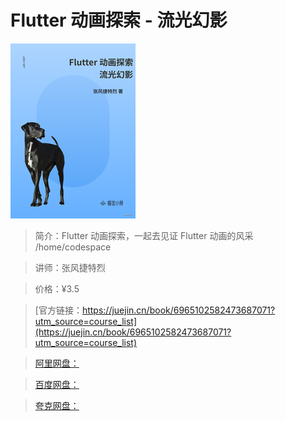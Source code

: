 # Flutter 动画探索 - 流光幻影

![img](../../assets/0f588f42915142bcbdf65fec27d6ff97~tplv-k3u1fbpfcp-no-mark_280_280_200_280.png)

> 简介：Flutter 动画探索，一起去见证 Flutter 动画的风采 /home/codespace

> 讲师：张风捷特烈

> 价格：¥3.5

> [官方链接：https://juejin.cn/book/6965102582473687071?utm_source=course_list](https://juejin.cn/book/6965102582473687071?utm_source=course_list)

> [阿里网盘：]()

> [百度网盘：]()

> [夸克网盘：]()

